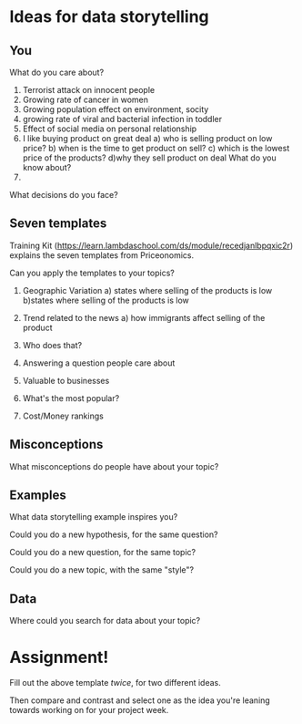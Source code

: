 # Ideas for data storytelling

## You

What do you care about?
1) Terrorist attack on innocent people
2) Growing rate of cancer in women
3) Growing population effect on environment, socity
4) growing rate of viral and bacterial infection in toddler
5) Effect of social media on personal relationship
6) I like buying product on great deal
   a) who is selling product on low price?
   b) when is the time to get product on sell?
   c) which is the lowest price of the products?
   d)why they sell product on deal
What do you know about?
1)

What decisions do you face?


## Seven templates

Training Kit (https://learn.lambdaschool.com/ds/module/recedjanlbpqxic2r) explains the seven templates from Priceonomics.

Can you apply the templates to your topics? 

1. Geographic Variation
   a) states where selling of the products is low
   b)states where selling of the products is low
2. Trend related to the news
    a) how immigrants affect selling of the product

3. Who does that?


4. Answering a question people care about


5. Valuable to businesses


6. What's the most popular?


7. Cost/Money rankings


## Misconceptions

What misconceptions do people have about your topic?


## Examples

What data storytelling example inspires you?


Could you do a new hypothesis, for the same question?


Could you do a new question, for the same topic?


Could you do a new topic, with the same "style"?


## Data

Where could you search for data about your topic?


# Assignment!

Fill out the above template *twice*, for two different ideas.

Then compare and contrast and select one as the idea you're leaning towards
working on for your project week.
